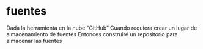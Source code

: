 # fuentes
Dada la herramienta en la nube “GitHub”  Cuando requiera crear un lugar de almacenamiento de fuentes  Entonces construiré un repositorio para almacenar las fuentes
